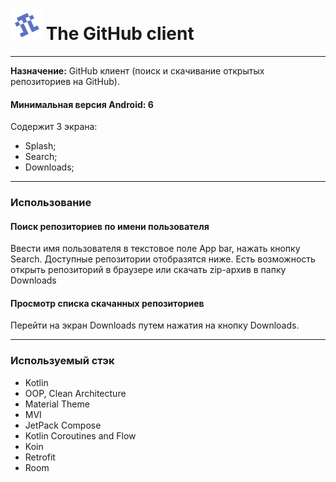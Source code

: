 # <img src="https://github.com/Shtykin/github-client/blob/dev/app/src/main/res/drawable/gh_logo_rw.png" alt="drawing" width="50"/> The GitHub client

___
**Назначение:** GitHub клиент (поиск и скачивание открытых репозиториев на GitHub).

#### Минимальная версия Android: 6

Содержит 3 экрана:

+ Splash;
+ Search;
+ Downloads;

___

### Использование

#### Поиск репозиториев по имени пользователя

Ввести имя пользователя в текстовое поле App bar, нажать кнопку Search.
Доступные репозитории отобразятся ниже. Есть возможность открыть репозиторий в браузере или скачать zip-архив в папку Downloads

#### Просмотр списка скачанных репозиториев

Перейти на экран Downloads путем нажатия на кнопку Downloads.

___

### Используемый стэк

+ Kotlin
+ OOP, Clean Architecture
+ Material Theme
+ MVI
+ JetPack Compose
+ Kotlin Coroutines and Flow
+ Koin
+ Retrofit
+ Room